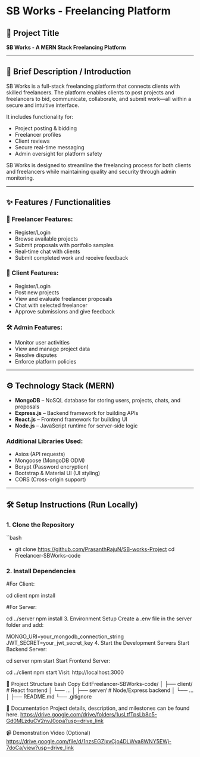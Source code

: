 # SB Works - Freelancing Platform

## 📌 Project Title
**SB Works - A MERN Stack Freelancing Platform**

---

## 📄 Brief Description / Introduction

SB Works is a full-stack freelancing platform that connects clients with skilled freelancers. The platform enables clients to post projects and freelancers to bid, communicate, collaborate, and submit work—all within a secure and intuitive interface.

It includes functionality for:
- Project posting & bidding
- Freelancer profiles
- Client reviews
- Secure real-time messaging
- Admin oversight for platform safety

SB Works is designed to streamline the freelancing process for both clients and freelancers while maintaining quality and security through admin monitoring.

---

## ✨ Features / Functionalities

### 👤 Freelancer Features:
- Register/Login
- Browse available projects
- Submit proposals with portfolio samples
- Real-time chat with clients
- Submit completed work and receive feedback

### 👥 Client Features:
- Register/Login
- Post new projects
- View and evaluate freelancer proposals
- Chat with selected freelancer
- Approve submissions and give feedback

### 🛠️ Admin Features:
- Monitor user activities
- View and manage project data
- Resolve disputes
- Enforce platform policies

---

## ⚙️ Technology Stack (MERN)

- **MongoDB** – NoSQL database for storing users, projects, chats, and proposals
- **Express.js** – Backend framework for building APIs
- **React.js** – Frontend framework for building UI
- **Node.js** – JavaScript runtime for server-side logic

### Additional Libraries Used:
- Axios (API requests)
- Mongoose (MongoDB ODM)
- Bcrypt (Password encryption)
- Bootstrap & Material UI (UI styling)
- CORS (Cross-origin support)

---

## 🛠️ Setup Instructions (Run Locally)

### 1. Clone the Repository

``bash
- git clone https://github.com/PrasanthRajuN/SB-works-Project
cd Freelancer-SBWorks-code

### 2. Install Dependencies
#For Client:

cd client
npm install

#For Server:

cd ../server
npm install
3. Environment Setup
Create a .env file in the server folder and add:

MONGO_URI=your_mongodb_connection_string
JWT_SECRET=your_jwt_secret_key
4. Start the Development Servers
Start Backend Server:

cd server
npm start
Start Frontend Server:

cd ../client
npm start
Visit: http://localhost:3000

📁 Project Structure
bash
Copy
EditFreelancer-SBWorks-code/
│
├── client/         # React frontend
│   └── ...
│
├── server/         # Node/Express backend
│   └── ...
│
├── README.md
└── .gitignore

🧾 Documentation
Project details, description, and milestones can be found here.
https://drive.google.com/drive/folders/1usLtfTpsLb8c5-Gd0MLzduCV2nvJ0opa?usp=drive_link

📹 Demonstration Video (Optional)
https://drive.google.com/file/d/1nzsEGZjxvCjo4DLWva8WNY5EWj-7doCa/view?usp=drive_link

